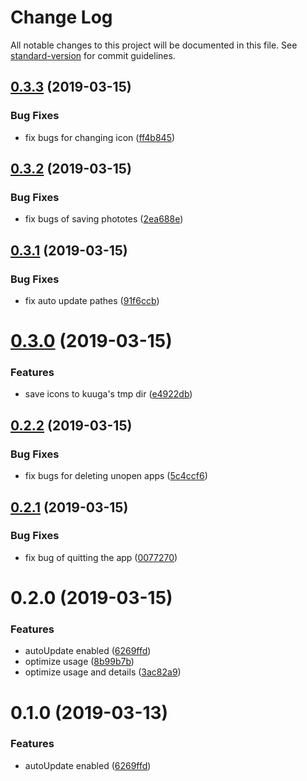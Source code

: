 # Change Log

All notable changes to this project will be documented in this file. See [standard-version](https://github.com/conventional-changelog/standard-version) for commit guidelines.

<a name="0.3.3"></a>
## [0.3.3](https://github.com/jrainlau/kuuga/compare/v0.3.2...v0.3.3) (2019-03-15)


### Bug Fixes

* fix bugs for changing icon ([ff4b845](https://github.com/jrainlau/kuuga/commit/ff4b845))



<a name="0.3.2"></a>
## [0.3.2](https://github.com/jrainlau/kuuga/compare/v0.3.1...v0.3.2) (2019-03-15)


### Bug Fixes

* fix bugs of saving phototes ([2ea688e](https://github.com/jrainlau/kuuga/commit/2ea688e))



<a name="0.3.1"></a>
## [0.3.1](https://github.com/jrainlau/kuuga/compare/v0.3.0...v0.3.1) (2019-03-15)


### Bug Fixes

* fix auto update pathes ([91f6ccb](https://github.com/jrainlau/kuuga/commit/91f6ccb))



<a name="0.3.0"></a>
# [0.3.0](https://github.com/jrainlau/kuuga/compare/v0.2.2...v0.3.0) (2019-03-15)


### Features

* save icons to kuuga's tmp dir ([e4922db](https://github.com/jrainlau/kuuga/commit/e4922db))



<a name="0.2.2"></a>
## [0.2.2](https://github.com/jrainlau/kuuga/compare/v0.2.1...v0.2.2) (2019-03-15)


### Bug Fixes

* fix bugs for deleting unopen apps ([5c4ccf6](https://github.com/jrainlau/kuuga/commit/5c4ccf6))



<a name="0.2.1"></a>
## [0.2.1](https://github.com/jrainlau/kuuga/compare/v0.2.0...v0.2.1) (2019-03-15)


### Bug Fixes

* fix bug of quitting the app ([0077270](https://github.com/jrainlau/kuuga/commit/0077270))



<a name="0.2.0"></a>
# 0.2.0 (2019-03-15)


### Features

* autoUpdate enabled ([6269ffd](https://github.com/jrainlau/kuuga/commit/6269ffd))
* optimize usage ([8b99b7b](https://github.com/jrainlau/kuuga/commit/8b99b7b))
* optimize usage and details ([3ac82a9](https://github.com/jrainlau/kuuga/commit/3ac82a9))



<a name="0.1.0"></a>
# 0.1.0 (2019-03-13)


### Features

* autoUpdate enabled ([6269ffd](https://github.com/jrainlau/kuuga/commit/6269ffd))
